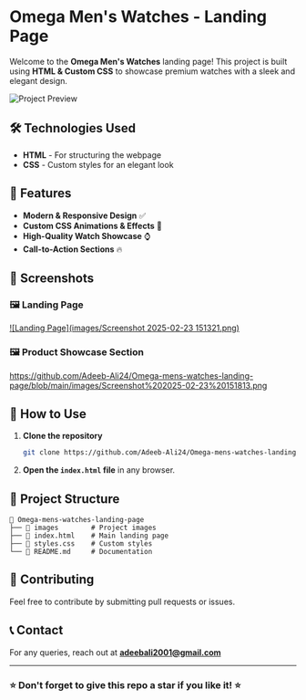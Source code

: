 # Omega Men's Watches - Landing Page

Welcome to the **Omega Men's Watches** landing page! This project is built using **HTML & Custom CSS** to showcase premium watches with a sleek and elegant design.

![Project Preview](images/project-preview.png)

## 🛠️ Technologies Used
- **HTML** - For structuring the webpage
- **CSS** - Custom styles for an elegant look

## 🌟 Features
- **Modern & Responsive Design** ✅
- **Custom CSS Animations & Effects** 🎨
- **High-Quality Watch Showcase** ⌚
- **Call-to-Action Sections** 🔥

## 📸 Screenshots
### 🖼️ Landing Page
[![Landing Page](images/Screenshot 2025-02-23 151321.png)](https://github.com/Adeeb-Ali24/Omega-mens-watches-landing-page/blob/main/images/Screenshot%202025-02-23%20151321.png)

### 🖼️ Product Showcase Section
https://github.com/Adeeb-Ali24/Omega-mens-watches-landing-page/blob/main/images/Screenshot%202025-02-23%20151813.png

## 🚀 How to Use
1. **Clone the repository**
   ```sh
   git clone https://github.com/Adeeb-Ali24/Omega-mens-watches-landing-page.git
   ```
2. **Open the `index.html` file** in any browser.

## 📂 Project Structure
```
📁 Omega-mens-watches-landing-page
├── 📂 images        # Project images
├── 📜 index.html    # Main landing page
├── 📜 styles.css    # Custom styles
└── 📜 README.md     # Documentation
```

## 🤝 Contributing
Feel free to contribute by submitting pull requests or issues.

## 📞 Contact
For any queries, reach out at **adeebali2001@gmail.com**

---
### ⭐ Don't forget to give this repo a star if you like it! ⭐

